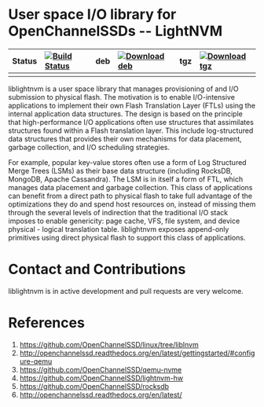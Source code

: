 User space I/O library for OpenChannelSSDs -- LightNVM
======================================================

| Status | [![Build Status](https://travis-ci.org/OpenChannelSSD/liblightnvm.svg?branch=master)](https://travis-ci.org/OpenChannelSSD/liblightnvm) | deb | [![Download deb](https://api.bintray.com/packages/openchannelssd/debs/liblightnvm/images/download.svg)](https://bintray.com/openchannelssd/debs/liblightnvm/_latestVersion) | tgz | [![Download tgz](https://api.bintray.com/packages/openchannelssd/binaries/liblightnvm/images/download.svg)](https://bintray.com/openchannelssd/binaries/liblightnvm/_latestVersion) |
|--------|:-------|:-------|:-------|:-------|:-------|
|        |        |        |        |        |        |

liblightnvm is a user space library that manages provisioning of and I/O
submission to physical flash. The motivation is to enable I/O-intensive
applications to implement their own Flash Translation Layer (FTLs) using the
internal application data structures. The design is based on the principle that
high-performance I/O applications often use structures that assimilates
structures found within a Flash translation layer.  This include log-structured
data structures that provides their own mechanisms for data placement, garbage
collection, and I/O scheduling strategies.

For example, popular key-value stores often use a form of Log Structured Merge
Trees (LSMs) as their base data structure (including RocksDB, MongoDB, Apache
Cassandra). The LSM is in itself a form of FTL, which manages data placement and
garbage collection. This class of applications can benefit from a direct path to
physical flash to take full advantage of the optimizations they do and spend
host resources on, instead of missing them through the several levels of
indirection that the traditional I/O stack imposes to enable genericity: page
cache, VFS, file system, and device physical - logical translation table.
liblightnvm exposes append-only primitives using direct physical flash to
support this class of applications.

Contact and Contributions
=========================

liblightnvm is in active development and pull requests are very welcome.

References
==========

1.  <https://github.com/OpenChannelSSD/linux/tree/liblnvm>
2.  <http://openchannelssd.readthedocs.org/en/latest/gettingstarted/#configure-qemu>
3.  <https://github.com/OpenChannelSSD/qemu-nvme>
4.  <https://github.com/OpenChannelSSD/lightnvm-hw>
5.  <https://github.com/OpenChannelSSD/rocksdb>
6.  <http://openchannelssd.readthedocs.org/en/latest/>


